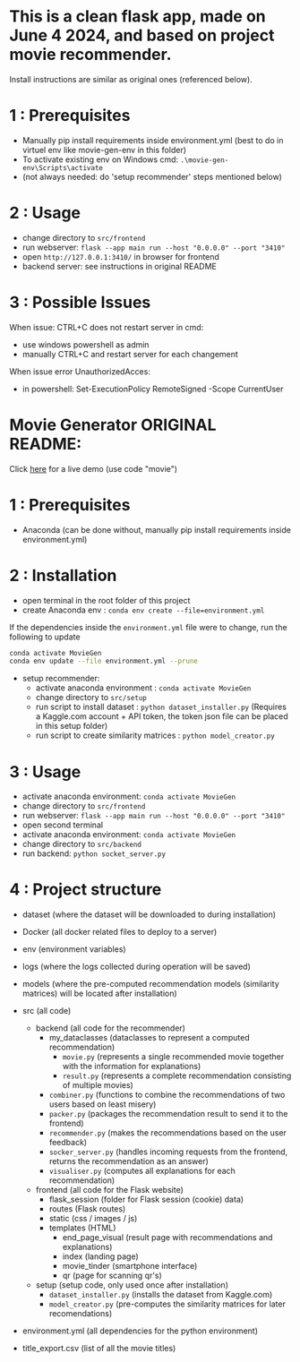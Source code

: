 # This is a clean flask app, made on June 4 2024, and based on project movie recommender.

Install instructions are similar as original ones (referenced below).

# 1 : Prerequisites

- Manually pip install requirements inside environment.yml (best to do in virtuel env like movie-gen-env in this folder)
- To activate existing env on Windows cmd: `.\movie-gen-env\Scripts\activate`
- (not always needed: do 'setup recommender' steps mentioned below)

# 2 : Usage

- change directory to `src/frontend`
- run webserver: `flask --app main run --host "0.0.0.0" --port "3410"`
- open `http://127.0.0.1:3410/` in browser for frontend
- backend server: see instructions in original README

# 3 : Possible Issues
When issue: CTRL+C does not restart server in cmd:
- use windows powershell as admin
- manually CTRL+C and restart server for each changement

When issue error UnauthorizedAcces:
- in powershell: Set-ExecutionPolicy RemoteSigned -Scope CurrentUser






# Movie Generator ORIGINAL README:

Click [here](http://movie-generator.be) for a live demo (use code "movie")


# 1 : Prerequisites

- Anaconda (can be done without, manually pip install requirements inside environment.yml)

# 2 : Installation

- open terminal in the root folder of this project
- create Anaconda env : `conda env create --file=environment.yml`

If the dependencies inside the `environment.yml` file were to change, run the following to update
```bash
conda activate MovieGen
conda env update --file environment.yml --prune
```
- setup recommender:
    - activate anaconda environment : `conda activate MovieGen`
    - change directory to `src/setup`
    - run script to install dataset : `python dataset_installer.py` (Requires a Kaggle.com account + API token, the token json file can be placed in this setup folder)
    - run script to create similarity matrices : `python model_creator.py`

# 3 : Usage

- activate anaconda environment: `conda activate MovieGen`
- change directory to `src/frontend`
- run webserver: `flask --app main run --host "0.0.0.0" --port "3410"`
- open second terminal
- activate anaconda environment: `conda activate MovieGen`
- change directory to `src/backend`
- run backend: `python socket_server.py`

# 4 : Project structure

- dataset (where the dataset will be downloaded to during installation)
- Docker (all docker related files to deploy to a server)
- env (environment variables)
- logs (where the logs collected during operation will be saved)
- models (where the pre-computed recommendation models (similarity matrices) will be located after installation)
- src (all code)
    - backend (all code for the recommender)
        - my_dataclasses (dataclasses to represent a computed recommendation)
            - `movie.py` (represents a single recommended movie together with the information for explanations)
            - `result.py` (represents a complete recommendation consisting of multiple movies)
        - `combiner.py` (functions to combine the recommendations of two users based on least misery)
        - `packer.py` (packages the recommendation result to send it to the frontend)
        - `recommender.py` (makes the recommendations based on the user feedback)
        - `socker_server.py` (handles incoming requests from the frontend, returns the recommendation as an answer)
        - `visualiser.py` (computes all explanations for each recommendation)
    - frontend (all code for the Flask website)
        - flask_session (folder for Flask session (cookie) data)
        - routes (Flask routes)
        - static (css / images / js)
        - templates (HTML)
            - end_page_visual (result page with recommendations and explanations)
            - index (landing page)
            - movie_tinder (smartphone interface)
            - qr (page for scanning qr's)
    - setup (setup code, only used once after installation)
        - `dataset_installer.py` (installs the dataset from Kaggle.com)
        - `model_creator.py` (pre-computes the similarity matrices for later recomendations)

- environment.yml (all dependencies for the python environment)
- title_export.csv (list of all the movie titles)
